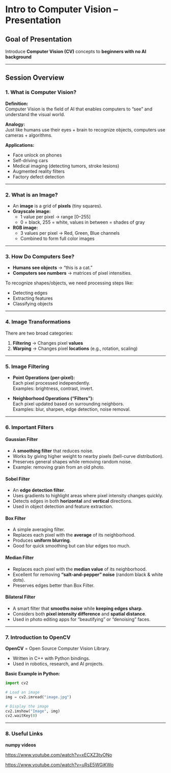 # Intro to Computer Vision – Presentation 

##  Goal of Presentation  
Introduce **Computer Vision (CV)** concepts to **beginners with no AI background** 

---

## Session Overview  

### 1. What is Computer Vision?  
**Definition:**  
Computer Vision is the field of AI that enables computers to “see” and understand the visual world.  

**Analogy:**  
Just like humans use their eyes + brain to recognize objects, computers use cameras + algorithms.  

**Applications:**  
- Face unlock on phones  
- Self-driving cars  
- Medical imaging (detecting tumors, stroke lesions)  
- Augmented reality filters  
- Factory defect detection  

---

### 2. What is an Image?  
- An **image** is a grid of **pixels** (tiny squares).  
- **Grayscale image:**  
  - 1 value per pixel → range [0–255]  
  - 0 = black, 255 = white, values in between = shades of gray  
- **RGB image:**  
  - 3 values per pixel → Red, Green, Blue channels  
  - Combined to form full color images  

---

### 3. How Do Computers See?  
- **Humans see objects** → “this is a cat.”  
- **Computers see numbers** → matrices of pixel intensities.  

To recognize shapes/objects, we need processing steps like:  
- Detecting edges  
- Extracting features  
- Classifying objects  

---

### 4. Image Transformations  
There are two broad categories:  

1. **Filtering** → Changes pixel **values**  
2. **Warping** → Changes pixel **locations** (e.g., rotation, scaling)  

---

### 5. Image Filtering  
- **Point Operations (per-pixel):**  
  Each pixel processed independently.  
  Examples: brightness, contrast, invert.  

- **Neighborhood Operations (“Filters”):**  
  Each pixel updated based on surrounding neighbors.  
  Examples: blur, sharpen, edge detection, noise removal.  

---

### 6. Important Filters  

####  Gaussian Filter  
- A **smoothing filter** that reduces noise.  
- Works by giving higher weight to nearby pixels (bell-curve distribution).  
- Preserves general shapes while removing random noise.  
- Example: removing grain from an old photo.  

####  Sobel Filter  
- An **edge detection filter**.  
- Uses gradients to highlight areas where pixel intensity changes quickly.  
- Detects edges in both **horizontal** and **vertical** directions.  
- Used in object detection and feature extraction.  

####  Box Filter  
- A simple averaging filter.  
- Replaces each pixel with the **average** of its neighborhood.  
- Produces **uniform blurring**.  
- Good for quick smoothing but can blur edges too much.  

####  Median Filter  
- Replaces each pixel with the **median value** of its neighborhood.  
- Excellent for removing **“salt-and-pepper” noise** (random black & white dots).  
- Preserves edges better than Box Filter.  

####  Bilateral Filter  
- A smart filter that **smooths noise** while **keeping edges sharp**.  
- Considers both **pixel intensity difference** and **spatial distance**.  
- Used in photo editing apps for “beautifying” or “denoising” faces.  


---

### 7. Introduction to OpenCV  
**OpenCV** = Open Source Computer Vision Library.  
- Written in C++ with Python bindings.  
- Used in robotics, research, and AI projects.  

**Basic Example in Python:**  
```python
import cv2

# Load an image
img = cv2.imread("image.jpg")

# Display the image
cv2.imshow("Image", img)
cv2.waitKey(0)

```
---
### 8. Useful Links

**numpy videos**

https://www.youtube.com/watch?v=xECXZ3tyONo

https://www.youtube.com/watch?v=uRsE5WGiKWo
